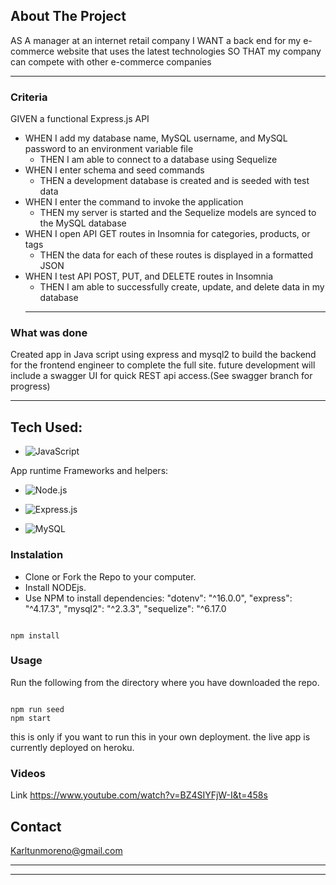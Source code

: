 
<!-- ABOUT THE PROJECT -->
## About The Project

AS A manager at an internet retail company
I WANT a back end for my e-commerce website that uses the latest technologies
SO THAT my company can compete with other e-commerce companies
_______________________________________________________________________________________________________________________________________________

### Criteria

GIVEN a functional Express.js API

- WHEN I add my database name, MySQL username, and MySQL password to an environment variable file
  - THEN I am able to connect to a database using Sequelize
- WHEN I enter schema and seed commands
  - THEN a development database is created and is seeded with test data
- WHEN I enter the command to invoke the application
  - THEN my server is started and the Sequelize models are synced to the MySQL database
- WHEN I open API GET routes in Insomnia for categories, products, or tags
  - THEN the data for each of these routes is displayed in a formatted JSON
- WHEN I test API POST, PUT, and DELETE routes in Insomnia
  - THEN I am able to successfully create, update, and delete data in my database
  ______________________________________________________________________________________________________________________________________________________

### What was done

Created app in Java script using express and mysql2 to build the backend for the frontend engineer to complete the full site.
future development will include a swagger UI for quick REST api access.(See swagger branch for progress)

_______________________________________________________________________________________________________________________________________________________

## Tech Used:  

- ![JavaScript](https://img.shields.io/badge/javascript-%23323330.svg?logo=javascript&logoColor=%23F7DF1E&style=for-the-badge)

App runtime Frameworks and helpers:

- ![Node.js ](https://img.shields.io/badge/node.js-6DA55F?logo=node.js&logoColor=white&style=for-the-badge)

- ![Express.js](https://img.shields.io/badge/express.js-%23404d59.svg?logo=express&logoColor=%2361DAFB&style=for-the-badge)

- ![MySQL](https://img.shields.io/badge/mysql-%2300f.svg?logo=mysql&logoColor=white&style=for-the-badge)

### Instalation

- Clone or Fork the Repo to your computer.
- Install NODEjs.
- Use NPM to install dependencies:
    "dotenv": "^16.0.0",
    "express": "^4.17.3",
    "mysql2": "^2.3.3",
    "sequelize": "^6.17.0

```

npm install 

```

### Usage

Run the following from the directory where you have downloaded the repo.

```

npm run seed
npm start

```

this is only if you want to run this in your own deployment. the live app is currently deployed on heroku.

### Videos
    
 Link
    https://www.youtube.com/watch?v=BZ4SIYFjW-I&t=458s 



<!-- CONTACT -->
## Contact

Karltunmoreno@gmail.com
___________________________________________________________________________________________________________________________________________________




_______________________________________________________________________________________________________________________________________________________________________

